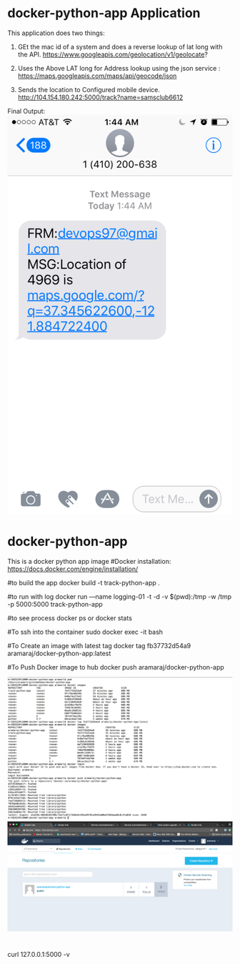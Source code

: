 # docker-python-app Application
This application does two things:

1. GEt the mac id of a system and does a reverse lookup of lat long with the API.
https://www.googleapis.com/geolocation/v1/geolocate?

2. Uses the Above LAT long for Address lookup using the json service :
https://maps.googleapis.com/maps/api/geocode/json

3. Sends the location to Configured mobile device.
http://104.154.180.242:5000/track?name=samsclub6612



Final Output:
<img src='/IMG_2112.PNG' title='Docker push to Hub' width='' alt='Docker push to Hub' />


# docker-python-app
This is a docker python app image
#Docker installation:
https://docs.docker.com/engine/installation/

#to build the app 
docker build -t track-python-app .

#to run with log 
 docker run —name    logging-01 -t -d -v $(pwd):/tmp  -w /tmp  -p 5000:5000 track-python-app

#to see process 
docker ps or docker stats

#To ssh  into the container 
sudo docker exec -it <containerid>  bash

#To Create an image  with latest tag
docker tag fb37732d54a9 aramaraj/docker-python-app:latest

#To Push Docker image to hub
docker push aramaraj/docker-python-app


<img src='/dockerpush.png' title='Docker push to Hub' width='' alt='Docker push to Hub' />

<img src='/dockerhub.png' title='Docker push to Hub' width='' alt='Docker push to Hub' />




#
curl 127.0.0.1:5000 -v
